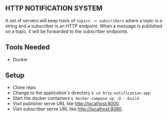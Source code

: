 ## HTTP NOTIFICATION SYSTEM

A set of servers will keep track of `topics -> subscribers` where a topic is a string and a subscriber is an HTTP endpoint. When a message is published on a topic, it
will be forwarded to the subscriber endpoints.

## Tools Needed
- Docker

## Setup

- Clone repo
- Change to the application's directory `$ cd http-notification-app`
- Start the docker containers `$ docker-compose up -d --build`
- Visit publisher serve URL like [http://localhost:8000](http://localhost:8000).
- Visit subscriber serve URL like [http://localhost:8080](http://localhost:8080).


